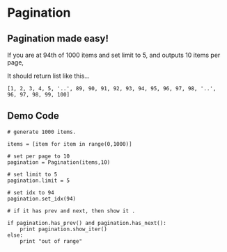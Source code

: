 # Pagination
## Pagination made easy!

If you are at 94th of 1000 items and set limit to 5, and outputs 10 items per page,

It should return list like this...

	[1, 2, 3, 4, 5, '..', 89, 90, 91, 92, 93, 94, 95, 96, 97, 98, '..', 96, 97, 98, 99, 100]


## Demo Code

	# generate 1000 items.

	items = [item for item in range(0,1000)]

	# set per page to 10
	pagination = Pagination(items,10)

	# set limit to 5
	pagination.limit = 5

	# set idx to 94
	pagination.set_idx(94)

	# if it has prev and next, then show it .

	if pagination.has_prev() and pagination.has_next():
		print pagination.show_iter()
	else:
		print "out of range"



